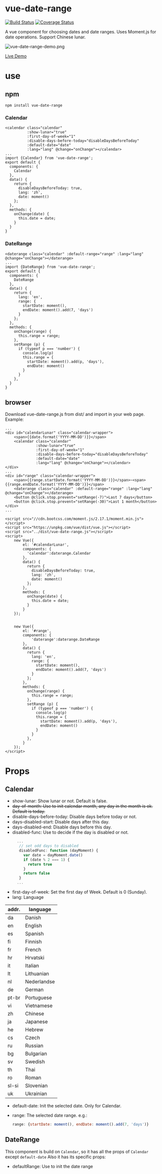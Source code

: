 # vue-date-range 
[![Build Status](https://travis-ci.org/ParadeTo/vue-date-range.svg?branch=master)](https://travis-ci.org/ParadeTo/vue-date-range)
[![Coverage Status](https://coveralls.io/repos/github/ParadeTo/vue-date-range/badge.svg)](https://coveralls.io/github/ParadeTo/vue-date-range)

A vue component for choosing dates and date ranges. Uses Moment.js for date operations. Support Chinese lunar.

![vue-date-range-demo.png](http://om464nmvr.bkt.clouddn.com/vue-date-range-demo.png)

[Live Demo](http://paradeto.com/vue-date-range/)

# use
## npm
``npm install vue-date-range``

### Calendar
```
<calendar class="calendar"
          :show-lunar="true"
          :first-day-of-week="1"
          :disable-days-before-today="disableDaysBeforeToday"
          :default-date="date"
          :lang="lang" @change="onChange"></calendar>
...
import {Calendar} from 'vue-date-range';
export default {
  components: {
    Calendar
  },
  data() {
    return {
      disableDaysBeforeToday: true,
      lang: 'zh',
      date: moment()
    };
  },
  methods: {
    onChange(date) {
      this.date = date;
    }
  }
}
```

### DateRange
```
<daterange class="calendar" :default-range="range" :lang="lang" @change="onChange"></daterange>
...
import {DateRange} from 'vue-date-range';
export default {
  components: {
    DateRange
  },
  data() {
    return {
      lang: 'en',
      range: {
        startDate: moment(),
        endDate: moment().add(7, 'days')
      }
    };
  },
  methods: {
    onChange(range) {
      this.range = range;
    },
    setRange (p) {
      if (typeof p === 'number') {
        console.log(p)
        this.range = {
          startDate: moment().add(p, 'days'),
          endDate: moment()
        }
      }
    },
  }
}
```

## browser
Download vue-date-range.js from dist/ and import in your web page. Example:

```
...
<div id="calendarLunar" class="calendar-wrapper">
    <span>{{date.format('YYYY-MM-DD')}}</span>
    <calendar class="calendar"
              :show-lunar="true"
              :first-day-of-week="1"
              :disable-days-before-today="disableDaysBeforeToday"
              :default-date="date"
              :lang="lang" @change="onChange"></calendar>
</div>
...
<div id="range" class="calendar-wrapper">
    <span>{{range.startDate.format('YYYY-MM-DD')}}</span>~<span>{{range.endDate.format('YYYY-MM-DD')}}</span>
    <daterange class="calendar" :default-range="range" :lang="lang" @change="onChange"></daterange>
    <button @click.stop.prevent="setRange(-7)">Last 7 days</button>
    <button @click.stop.prevent="setRange(-30)">Last 1 month</button>
</div>
...

<script src="//cdn.bootcss.com/moment.js/2.17.1/moment.min.js"></script>
<script src="https://unpkg.com/vue/dist/vue.js"></script>
<script src="../dist/vue-date-range.js"></script>
<script>
    new Vue({
        el: '#calendarLunar',
        components: {
          'calendar':daterange.Calendar
        },
        data() {
          return {
            disableDaysBeforeToday: true,
            lang: 'zh',
            date: moment()
          };
        },
        methods: {
          onChange(date) {
            this.date = date;
          }
        }
    });


    new Vue({
        el: '#range',
        components: {
            'daterange':daterange.DateRange
        },
        data() {
          return {
            lang: 'en',
            range: {
              startDate: moment(),
              endDate: moment().add(7, 'days')
            }
          };
        },
        methods: {
          onChange(range) {
            this.range = range;
          },
          setRange (p) {
            if (typeof p === 'number') {
              console.log(p)
              this.range = {
                startDate: moment().add(p, 'days'),
                endDate: moment()
              }
            }
          },
        }
    });
</script>
```

# Props
## Calendar
* show-lunar: Show lunar or not. Default is false.
* ~~day-of-month: Use to init calendar month, any day in the month is ok. Default is today.~~
* disable-days-before-today: Disable days before today or not.
* days-disabled-start: Disable days after this day.
* days-disabled-end: Disable days before this day.
* disabled-func: Use to decide if the day is disabled or not.
  ```javascript
    ...
	 // set odd days to disabled
     disabledFunc: function (dayMoment) {
       var date = dayMoment.date()
       if (date % 2 === 1) {
         return true
       }
       return false
     }
    ...
  ```
* first-day-of-week: Set the first day of Week. Default is 0 (Sunday).
* lang: Language

| addr. | language |
| ---- | ---- |
|da|Danish|
|en|English|
|es|Spanish|
|fi|Finnish|
|fr|French|
|hr|Hrvatski|
|it|Italian|
|lt|Lithuanian|
|nl|Nederlandse|
|de|German|
|pt-br|Portuguese|
|vi|Vietnamese|
|zh|Chinese|
|ja|Japanese|
|he|Hebrew|
|cs|Czech|
|ru|Russian|
|bg|Bulgarian|
|sv|Swedish|
|th|Thai|
|ro|Roman|
|sl-si|Slovenian|
|uk|Ukrainian|

* default-date: Init the selected date. Only for Calendar.
* range: The selected date range. e.g.: 

  ```javascript
  range: {startDate: moment(), endDate: moment().add(7, 'days')}
  ```

## DateRange
This component is build on ``Calendar``, so it has all the props of ``Calendar`` except ``default-date``
Also it has its specific props: 

* defaultRange: Use to init the date range
